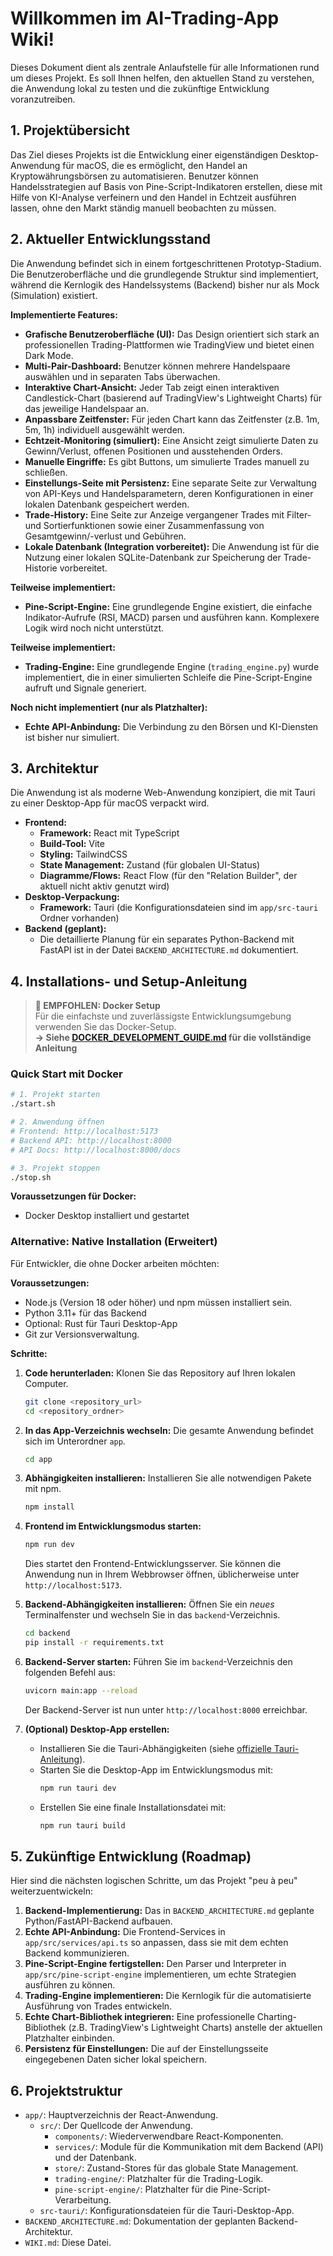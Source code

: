 # Willkommen im AI-Trading-App Wiki!

Dieses Dokument dient als zentrale Anlaufstelle für alle Informationen rund um dieses Projekt. Es soll Ihnen helfen, den aktuellen Stand zu verstehen, die Anwendung lokal zu testen und die zukünftige Entwicklung voranzutreiben.

## 1. Projektübersicht

Das Ziel dieses Projekts ist die Entwicklung einer eigenständigen Desktop-Anwendung für macOS, die es ermöglicht, den Handel an Kryptowährungsbörsen zu automatisieren. Benutzer können Handelsstrategien auf Basis von Pine-Script-Indikatoren erstellen, diese mit Hilfe von KI-Analyse verfeinern und den Handel in Echtzeit ausführen lassen, ohne den Markt ständig manuell beobachten zu müssen.

## 2. Aktueller Entwicklungsstand

Die Anwendung befindet sich in einem fortgeschrittenen Prototyp-Stadium. Die Benutzeroberfläche und die grundlegende Struktur sind implementiert, während die Kernlogik des Handelssystems (Backend) bisher nur als Mock (Simulation) existiert.

**Implementierte Features:**
*   **Grafische Benutzeroberfläche (UI):** Das Design orientiert sich stark an professionellen Trading-Plattformen wie TradingView und bietet einen Dark Mode.
*   **Multi-Pair-Dashboard:** Benutzer können mehrere Handelspaare auswählen und in separaten Tabs überwachen.
*   **Interaktive Chart-Ansicht:** Jeder Tab zeigt einen interaktiven Candlestick-Chart (basierend auf TradingView's Lightweight Charts) für das jeweilige Handelspaar an.
*   **Anpassbare Zeitfenster:** Für jeden Chart kann das Zeitfenster (z.B. 1m, 5m, 1h) individuell ausgewählt werden.
*   **Echtzeit-Monitoring (simuliert):** Eine Ansicht zeigt simulierte Daten zu Gewinn/Verlust, offenen Positionen und ausstehenden Orders.
*   **Manuelle Eingriffe:** Es gibt Buttons, um simulierte Trades manuell zu schließen.
*   **Einstellungs-Seite mit Persistenz:** Eine separate Seite zur Verwaltung von API-Keys und Handelsparametern, deren Konfigurationen in einer lokalen Datenbank gespeichert werden.
*   **Trade-History:** Eine Seite zur Anzeige vergangener Trades mit Filter- und Sortierfunktionen sowie einer Zusammenfassung von Gesamtgewinn/-verlust und Gebühren.
*   **Lokale Datenbank (Integration vorbereitet):** Die Anwendung ist für die Nutzung einer lokalen SQLite-Datenbank zur Speicherung der Trade-Historie vorbereitet.

**Teilweise implementiert:**
*   **Pine-Script-Engine:** Eine grundlegende Engine existiert, die einfache Indikator-Aufrufe (RSI, MACD) parsen und ausführen kann. Komplexere Logik wird noch nicht unterstützt.

**Teilweise implementiert:**
*   **Trading-Engine:** Eine grundlegende Engine (`trading_engine.py`) wurde implementiert, die in einer simulierten Schleife die Pine-Script-Engine aufruft und Signale generiert.

**Noch nicht implementiert (nur als Platzhalter):**
*   **Echte API-Anbindung:** Die Verbindung zu den Börsen und KI-Diensten ist bisher nur simuliert.

## 3. Architektur

Die Anwendung ist als moderne Web-Anwendung konzipiert, die mit Tauri zu einer Desktop-App für macOS verpackt wird.

*   **Frontend:**
    *   **Framework:** React mit TypeScript
    *   **Build-Tool:** Vite
    *   **Styling:** TailwindCSS
    *   **State Management:** Zustand (für globalen UI-Status)
    *   **Diagramme/Flows:** React Flow (für den "Relation Builder", der aktuell nicht aktiv genutzt wird)
*   **Desktop-Verpackung:**
    *   **Framework:** Tauri (die Konfigurationsdateien sind im `app/src-tauri` Ordner vorhanden)
*   **Backend (geplant):**
    *   Die detaillierte Planung für ein separates Python-Backend mit FastAPI ist in der Datei `BACKEND_ARCHITECTURE.md` dokumentiert.

## 4. Installations- und Setup-Anleitung

> **🐳 EMPFOHLEN: Docker Setup**  
> Für die einfachste und zuverlässigste Entwicklungsumgebung verwenden Sie das Docker-Setup.  
> **→ Siehe [DOCKER_DEVELOPMENT_GUIDE.md](DOCKER_DEVELOPMENT_GUIDE.md) für die vollständige Anleitung**

### Quick Start mit Docker

```bash
# 1. Projekt starten
./start.sh

# 2. Anwendung öffnen
# Frontend: http://localhost:5173
# Backend API: http://localhost:8000
# API Docs: http://localhost:8000/docs

# 3. Projekt stoppen
./stop.sh
```

**Voraussetzungen für Docker:**
*   Docker Desktop installiert und gestartet

### Alternative: Native Installation (Erweitert)

Für Entwickler, die ohne Docker arbeiten möchten:

**Voraussetzungen:**
*   Node.js (Version 18 oder höher) und npm müssen installiert sein.
*   Python 3.11+ für das Backend
*   Optional: Rust für Tauri Desktop-App
*   Git zur Versionsverwaltung.

**Schritte:**

1.  **Code herunterladen:** Klonen Sie das Repository auf Ihren lokalen Computer.
    ```bash
    git clone <repository_url>
    cd <repository_ordner>
    ```

2.  **In das App-Verzeichnis wechseln:** Die gesamte Anwendung befindet sich im Unterordner `app`.
    ```bash
    cd app
    ```

3.  **Abhängigkeiten installieren:** Installieren Sie alle notwendigen Pakete mit npm.
    ```bash
    npm install
    ```

4.  **Frontend im Entwicklungsmodus starten:**
    ```bash
    npm run dev
    ```
    Dies startet den Frontend-Entwicklungsserver. Sie können die Anwendung nun in Ihrem Webbrowser öffnen, üblicherweise unter `http://localhost:5173`.

5.  **Backend-Abhängigkeiten installieren:** Öffnen Sie ein *neues* Terminalfenster und wechseln Sie in das `backend`-Verzeichnis.
    ```bash
    cd backend
    pip install -r requirements.txt
    ```

6.  **Backend-Server starten:** Führen Sie im `backend`-Verzeichnis den folgenden Befehl aus:
    ```bash
    uvicorn main:app --reload
    ```
    Der Backend-Server ist nun unter `http://localhost:8000` erreichbar.

5.  **(Optional) Desktop-App erstellen:**
    *   Installieren Sie die Tauri-Abhängigkeiten (siehe [offizielle Tauri-Anleitung](https://tauri.app/v1/guides/getting-started/prerequisites)).
    *   Starten Sie die Desktop-App im Entwicklungsmodus mit:
        ```bash
        npm run tauri dev
        ```
    *   Erstellen Sie eine finale Installationsdatei mit:
        ```bash
        npm run tauri build
        ```

## 5. Zukünftige Entwicklung (Roadmap)

Hier sind die nächsten logischen Schritte, um das Projekt "peu à peu" weiterzuentwickeln:

1.  **Backend-Implementierung:** Das in `BACKEND_ARCHITECTURE.md` geplante Python/FastAPI-Backend aufbauen.
2.  **Echte API-Anbindung:** Die Frontend-Services in `app/src/services/api.ts` so anpassen, dass sie mit dem echten Backend kommunizieren.
3.  **Pine-Script-Engine fertigstellen:** Den Parser und Interpreter in `app/src/pine-script-engine` implementieren, um echte Strategien ausführen zu können.
4.  **Trading-Engine implementieren:** Die Kernlogik für die automatisierte Ausführung von Trades entwickeln.
5.  **Echte Chart-Bibliothek integrieren:** Eine professionelle Charting-Bibliothek (z.B. TradingView's Lightweight Charts) anstelle der aktuellen Platzhalter einbinden.
6.  **Persistenz für Einstellungen:** Die auf der Einstellungsseite eingegebenen Daten sicher lokal speichern.

## 6. Projektstruktur

*   `app/`: Hauptverzeichnis der React-Anwendung.
    *   `src/`: Der Quellcode der Anwendung.
        *   `components/`: Wiederverwendbare React-Komponenten.
        *   `services/`: Module für die Kommunikation mit dem Backend (API) und der Datenbank.
        *   `store/`: Zustand-Stores für das globale State Management.
        *   `trading-engine/`: Platzhalter für die Trading-Logik.
        *   `pine-script-engine/`: Platzhalter für die Pine-Script-Verarbeitung.
    *   `src-tauri/`: Konfigurationsdateien für die Tauri-Desktop-App.
*   `BACKEND_ARCHITECTURE.md`: Dokumentation der geplanten Backend-Architektur.
*   `WIKI.md`: Diese Datei.

